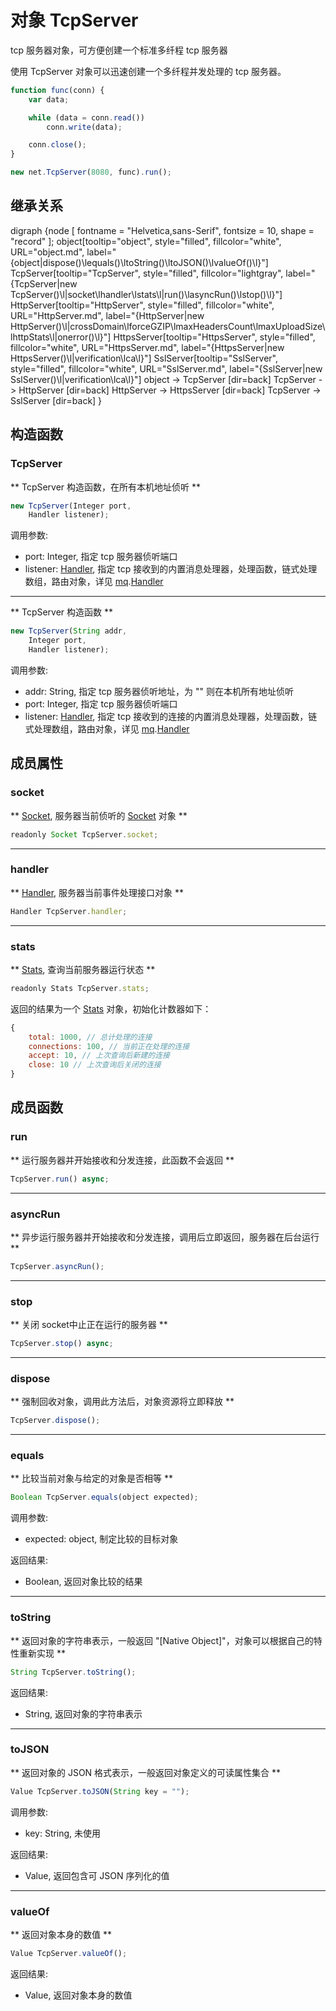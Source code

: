 # 对象 TcpServer
tcp 服务器对象，可方便创建一个标准多纤程 tcp 服务器

使用 TcpServer 对象可以迅速创建一个多纤程并发处理的 tcp 服务器。

```JavaScript
function func(conn) {
    var data;

    while (data = conn.read())
        conn.write(data);

    conn.close();
}

new net.TcpServer(8080, func).run();
```

## 继承关系
<dot>digraph {node [ fontname = "Helvetica,sans-Serif", fontsize = 10, shape = "record" ];
object[tooltip="object", style="filled", fillcolor="white", URL="object.md", label="{object|dispose()\lequals()\ltoString()\ltoJSON()\lvalueOf()\l}"]
TcpServer[tooltip="TcpServer", style="filled", fillcolor="lightgray", label="{TcpServer|new TcpServer()\l|socket\lhandler\lstats\l|run()\lasyncRun()\lstop()\l}"]
HttpServer[tooltip="HttpServer", style="filled", fillcolor="white", URL="HttpServer.md", label="{HttpServer|new HttpServer()\l|crossDomain\lforceGZIP\lmaxHeadersCount\lmaxUploadSize\lhttpStats\l|onerror()\l}"]
HttpsServer[tooltip="HttpsServer", style="filled", fillcolor="white", URL="HttpsServer.md", label="{HttpsServer|new HttpsServer()\l|verification\lca\l}"]
SslServer[tooltip="SslServer", style="filled", fillcolor="white", URL="SslServer.md", label="{SslServer|new SslServer()\l|verification\lca\l}"]
object -> TcpServer [dir=back]
TcpServer -> HttpServer [dir=back]
HttpServer -> HttpsServer [dir=back]
TcpServer -> SslServer [dir=back]
}</dot>

## 构造函数
        
### TcpServer
** TcpServer 构造函数，在所有本机地址侦听 **

```JavaScript
new TcpServer(Integer port,
    Handler listener);
```

调用参数:
* port: Integer, 指定 tcp 服务器侦听端口
* listener: [Handler](Handler.md), 指定 tcp 接收到的内置消息处理器，处理函数，链式处理数组，路由对象，详见 [mq](../../module/ifs/mq.md).[Handler](Handler.md)

--------------------------
** TcpServer 构造函数 **

```JavaScript
new TcpServer(String addr,
    Integer port,
    Handler listener);
```

调用参数:
* addr: String, 指定 tcp 服务器侦听地址，为 "" 则在本机所有地址侦听
* port: Integer, 指定 tcp 服务器侦听端口
* listener: [Handler](Handler.md), 指定 tcp 接收到的连接的内置消息处理器，处理函数，链式处理数组，路由对象，详见 [mq](../../module/ifs/mq.md).[Handler](Handler.md)

## 成员属性
        
### socket
** [Socket](Socket.md), 服务器当前侦听的 [Socket](Socket.md) 对象 **

```JavaScript
readonly Socket TcpServer.socket;
```

--------------------------
### handler
** [Handler](Handler.md), 服务器当前事件处理接口对象 **

```JavaScript
Handler TcpServer.handler;
```

--------------------------
### stats
** [Stats](Stats.md), 查询当前服务器运行状态 **

```JavaScript
readonly Stats TcpServer.stats;
```

返回的结果为一个 [Stats](Stats.md) 对象，初始化计数器如下：

```JavaScript
{
    total: 1000, // 总计处理的连接
    connections: 100, // 当前正在处理的连接
    accept: 10, // 上次查询后新建的连接
    close: 10 // 上次查询后关闭的连接
}
```

## 成员函数
        
### run
** 运行服务器并开始接收和分发连接，此函数不会返回 **

```JavaScript
TcpServer.run() async;
```

--------------------------
### asyncRun
** 异步运行服务器并开始接收和分发连接，调用后立即返回，服务器在后台运行 **

```JavaScript
TcpServer.asyncRun();
```

--------------------------
### stop
** 关闭 socket中止正在运行的服务器 **

```JavaScript
TcpServer.stop() async;
```

--------------------------
### dispose
** 强制回收对象，调用此方法后，对象资源将立即释放 **

```JavaScript
TcpServer.dispose();
```

--------------------------
### equals
** 比较当前对象与给定的对象是否相等 **

```JavaScript
Boolean TcpServer.equals(object expected);
```

调用参数:
* expected: object, 制定比较的目标对象

返回结果:
* Boolean, 返回对象比较的结果

--------------------------
### toString
** 返回对象的字符串表示，一般返回 "[Native Object]"，对象可以根据自己的特性重新实现 **

```JavaScript
String TcpServer.toString();
```

返回结果:
* String, 返回对象的字符串表示

--------------------------
### toJSON
** 返回对象的 JSON 格式表示，一般返回对象定义的可读属性集合 **

```JavaScript
Value TcpServer.toJSON(String key = "");
```

调用参数:
* key: String, 未使用

返回结果:
* Value, 返回包含可 JSON 序列化的值

--------------------------
### valueOf
** 返回对象本身的数值 **

```JavaScript
Value TcpServer.valueOf();
```

返回结果:
* Value, 返回对象本身的数值

